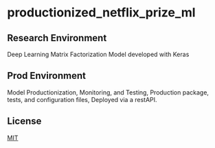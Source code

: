 # productionized_netflix_prize_ml

## Research Environment 

Deep Learning Matrix Factorization Model developed with Keras 

## Prod Environment 

Model Productionization, Monitoring, and Testing, Production package, tests, and configuration files, 
Deployed via a restAPI. 

## License
[MIT](https://choosealicense.com/licenses/mit/)





